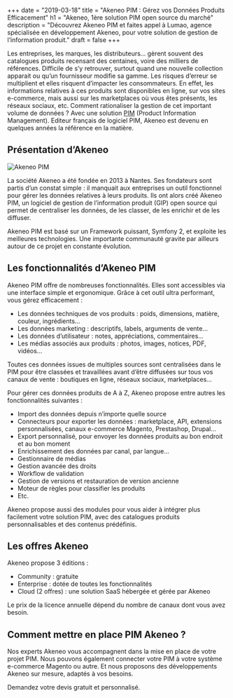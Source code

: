 +++
date = "2019-03-18"
title = "Akeneo PIM : Gérez vos Données Produits Efficacement"
h1 = "Akeneo, 1ère solution PIM open source du marché"
description = "Découvrez Akeneo PIM et faites appel à Lumao, agence spécialisée en développement Akeneo, pour votre solution de gestion de l’information produit."
draft = false
+++

Les entreprises, les marques, les distributeurs… gèrent souvent des catalogues produits recensant des centaines, voire des milliers de références. Difficile de s’y retrouver, surtout quand une nouvelle collection apparait ou qu’un fournisseur modifie sa gamme. Les risques d’erreur se multiplient et elles risquent d’impacter les consommateurs. En effet, les informations relatives à ces produits sont disponibles en ligne, sur vos sites e-commerce, mais aussi sur les marketplaces où vous êtes présents, les réseaux sociaux, etc. Comment rationaliser la gestion de cet important volume de données ? Avec une solution [PIM](/ecommerce/cms/magento/pim/) (Product Information Management). Editeur français de logiciel PIM, Akeneo est devenu en quelques années la référence en la matière. 

## Présentation d’Akeneo

<img class="animate zoomIn margin-auto" src="/images/pim/Logo_akeneo.png" alt="Akeneo PIM" />

La société Akeneo a été fondée en 2013 à Nantes. Ses fondateurs sont partis d’un constat simple : il manquait aux entreprises un outil fonctionnel pour gérer les données relatives à leurs produits. Ils ont alors créé Akeneo PIM, un logiciel de gestion de l’information produit (GIP) open source qui permet de centraliser les données, de les classer, de les enrichir et de les diffuser.

Akeneo PIM est basé sur un Framework puissant, Symfony 2, et exploite les meilleures technologies. Une importante communauté gravite par ailleurs autour de ce projet en constante évolution.

## Les fonctionnalités d’Akeneo PIM

Akeneo PIM offre de nombreuses fonctionnalités. Elles sont accessibles via une interface simple et ergonomique. Grâce à cet outil ultra performant, vous gérez efficacement :

-	Les données techniques de vos produits : poids, dimensions, matière, couleur, ingrédients…
-	Les données marketing : descriptifs, labels, arguments de vente…
-	Les données d’utilisateur : notes, appréciations, commentaires…
-	Les médias associés aux produits : photos, images, notices, PDF, vidéos…

Toutes ces données issues de multiples sources sont centralisées dans le PIM pour être classées et travaillées avant d’être diffusées sur tous vos canaux de vente : boutiques en ligne, réseaux sociaux, marketplaces…

Pour gérer ces données produits de A à Z, Akeneo propose entre autres les fonctionnalités suivantes :

-	Import des données depuis n’importe quelle source
-	Connecteurs pour exporter les données : marketplace, API, extensions personnalisées, canaux e-commerce Magento, Prestashop, Drupal…
-	Export personnalisé, pour envoyer les données produits au bon endroit et au bon moment
-	Enrichissement des données par canal, par langue…
-	Gestionnaire de médias
-	Gestion avancée des droits
-	Workflow de validation
-	Gestion de versions et restauration de version ancienne
-	Moteur de règles pour classifier les produits
-	Etc.

Akeneo propose aussi des modules pour vous aider à intégrer plus facilement votre solution PIM, avec des catalogues produits personnalisables et des contenus prédéfinis.

## Les offres Akeneo

Akeneo propose 3 éditions :

-	Community : gratuite
-	Enterprise : dotée de toutes les fonctionnalités
-	Cloud (2 offres) :  une solution SaaS hébergée et gérée par Akeneo

Le prix de la licence annuelle dépend du nombre de canaux dont vous avez besoin.

## Comment mettre en place PIM Akeneo ?

Nos experts Akeneo vous accompagnent dans la mise en place de votre projet PIM. Nous pouvons également connecter votre PIM à votre système e-commerce Magento ou autre. Et nous proposons des développements Akeneo sur mesure, adaptés à vos besoins.

Demandez votre devis gratuit et personnalisé.